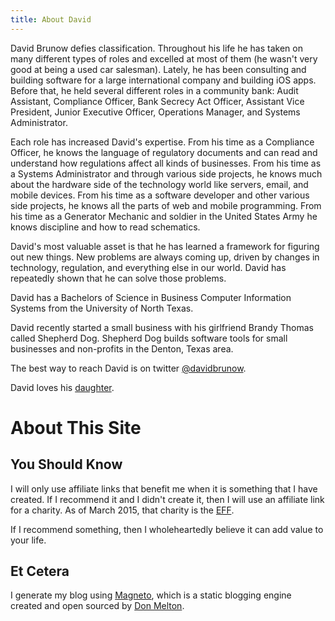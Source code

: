 ```yaml
---
title: About David
---
```

David Brunow defies classification. Throughout his life he has taken on many
different types of roles and excelled at most of them (he wasn't very good at
being a used car salesman). Lately, he has been consulting and building software
for a large international company and building iOS apps. Before that, he held
several different roles in a community bank: Audit Assistant, Compliance
Officer, Bank Secrecy Act Officer, Assistant Vice President, Junior Executive
Officer, Operations Manager, and Systems Administrator. 

Each role has increased David's expertise. From his time as a Compliance
Officer, he knows the language of regulatory documents and can read and
understand how regulations affect all kinds of businesses. From his time as a
Systems Administrator and through various side projects, he knows much about the
hardware side of the technology world like servers, email, and mobile devices.
From his time as a software developer and other various side projects, he knows
all the parts of web and mobile programming. From his time as a Generator
Mechanic and soldier in the United States Army he knows discipline and how to
read schematics. 

David's most valuable asset is that he has learned a framework for figuring out
new things. New problems are always coming up, driven by changes in technology,
regulation, and everything else in our world. David has repeatedly shown that he
can solve those problems.

David has a Bachelors of Science in Business Computer Information Systems from
the University of North Texas.

David recently started a small business with his girlfriend Brandy Thomas called
Shepherd Dog. Shepherd Dog builds software tools for small
businesses and non-profits in the Denton, Texas area.

The best way to reach David is on twitter [@davidbrunow][linkTwitter].

David loves his [daughter][linkEmmaCan].

# About This Site

## You Should Know
I will only use affiliate links that benefit me when it is something that I have
created. If I recommend it and I didn't create it, then I will use an affiliate
link for a charity. As of March 2015, that charity is the [EFF][linkEFF]. 

If I recommend something, then I wholeheartedly believe it can add value to your
life.

## Et Cetera
I generate my blog using [Magneto][linkMagneto], which is a static blogging
engine created and open sourced by [Don Melton][linkDonMelton].

[linkTwitter]: <https://www.twitter.com/davidbrunow>
[linkMagneto]: <https://github.com/donmelton/magneto>
[linkDonMelton]: <https://github.com/donmelton/donmelton.com>
[linkEmmaCan]: <http://EmmaCan.com>
[linkEFF]: <https://www.eff.org>